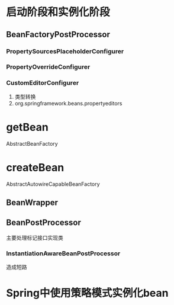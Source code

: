 # 启动阶段和实例化阶段
## BeanFactoryPostProcessor
### PropertySourcesPlaceholderConfigurer
### PropertyOverrideConfigurer
### CustomEditorConfigurer
1. 类型转换
2. org.springframework.beans.propertyeditors

# getBean
AbstractBeanFactory

# createBean
AbstractAutowireCapableBeanFactory
## BeanWrapper
## BeanPostProcessor
主要处理标记接口实现类

### InstantiationAwareBeanPostProcessor
造成短路

# Spring中使用策略模式实例化bean

